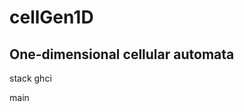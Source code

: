 # cellGen1D

One-dimensional cellular automata
---------------------------------------------------
stack ghci

main
